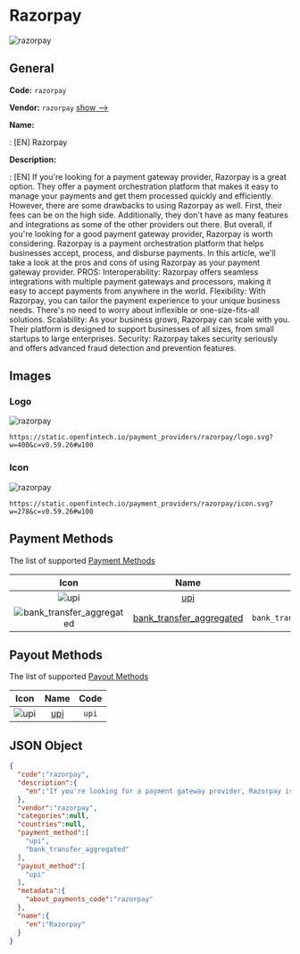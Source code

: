 
# Razorpay 
![razorpay](https://static.openfintech.io/payment_providers/razorpay/logo.svg?w=400&c=v0.59.26#w100)  

## General 
 
**Code:** `razorpay` 
 
**Vendor:** `razorpay` [show -->](/vendors/razorpay/) 
 
**Name:** 
 
:	[EN] Razorpay 
 
**Description:** 
 
: [EN] If you're looking for a payment gateway provider, Razorpay is a great option. They offer a payment orchestration platform that makes it easy to manage your payments and get them processed quickly and efficiently. However, there are some drawbacks to using Razorpay as well. First, their fees can be on the high side. Additionally, they don't have as many features and integrations as some of the other providers out there. But overall, if you're looking for a good payment gateway provider, Razorpay is worth considering. Razorpay is a payment orchestration platform that helps businesses accept, process, and disburse payments. In this article, we'll take a look at the pros and cons of using Razorpay as your payment gateway provider. PROS: Interoperability: Razorpay offers seamless integrations with multiple payment gateways and processors, making it easy to accept payments from anywhere in the world. Flexibility: With Razorpay, you can tailor the payment experience to your unique business needs. There's no need to worry about inflexible or one-size-fits-all solutions. Scalability: As your business grows, Razorpay can scale with you. Their platform is designed to support businesses of all sizes, from small startups to large enterprises. Security: Razorpay takes security seriously and offers advanced fraud detection and prevention features. 
 

## Images 

### Logo 
 
![razorpay](https://static.openfintech.io/payment_providers/razorpay/logo.svg?w=400&c=v0.59.26#w100)  

```
https://static.openfintech.io/payment_providers/razorpay/logo.svg?w=400&c=v0.59.26#w100
```  

### Icon 
 
![razorpay](https://static.openfintech.io/payment_providers/razorpay/icon.svg?w=278&c=v0.59.26#w100)  

```
https://static.openfintech.io/payment_providers/razorpay/icon.svg?w=278&c=v0.59.26#w100
```  

## Payment Methods 
 
The list of supported [Payment Methods](/payment-methods/) 

|Icon|Name|Code| 
|:---:|:---:|:---:| 
|![upi](https://static.openfintech.io/payment_methods/upi/icon.svg?w=278&c=v0.59.26#w100) |[upi](/payment-methods/upi/)|`upi`| 
|![bank_transfer_aggregated](https://static.openfintech.io/payment_methods/bank_transfer_aggregated/icon.svg?w=278&c=v0.59.26#w100) |[bank_transfer_aggregated](/payment-methods/bank_transfer_aggregated/)|`bank_transfer_aggregated`| 
 

## Payout Methods 
 
The list of supported [Payout Methods](/payout-methods/) 

|Icon|Name|Code| 
|:---:|:---:|:---:| 
|![upi](https://static.openfintech.io/payout_methods/upi/icon.svg?w=278&c=v0.59.26#w40) |[upi](payout-methodsupi/)|`upi`| 
 

## JSON Object 

```json
{
  "code":"razorpay",
  "description":{
    "en":"If you're looking for a payment gateway provider, Razorpay is a great option. They offer a payment orchestration platform that makes it easy to manage your payments and get them processed quickly and efficiently. However, there are some drawbacks to using Razorpay as well. First, their fees can be on the high side. Additionally, they don't have as many features and integrations as some of the other providers out there. But overall, if you're looking for a good payment gateway provider, Razorpay is worth considering. Razorpay is a payment orchestration platform that helps businesses accept, process, and disburse payments. In this article, we'll take a look at the pros and cons of using Razorpay as your payment gateway provider. PROS: Interoperability: Razorpay offers seamless integrations with multiple payment gateways and processors, making it easy to accept payments from anywhere in the world. Flexibility: With Razorpay, you can tailor the payment experience to your unique business needs. There's no need to worry about inflexible or one-size-fits-all solutions. Scalability: As your business grows, Razorpay can scale with you. Their platform is designed to support businesses of all sizes, from small startups to large enterprises. Security: Razorpay takes security seriously and offers advanced fraud detection and prevention features."
  },
  "vendor":"razorpay",
  "categories":null,
  "countries":null,
  "payment_method":[
    "upi",
    "bank_transfer_aggregated"
  ],
  "payout_method":[
    "upi"
  ],
  "metadata":{
    "about_payments_code":"razorpay"
  },
  "name":{
    "en":"Razorpay"
  }
}
```  
